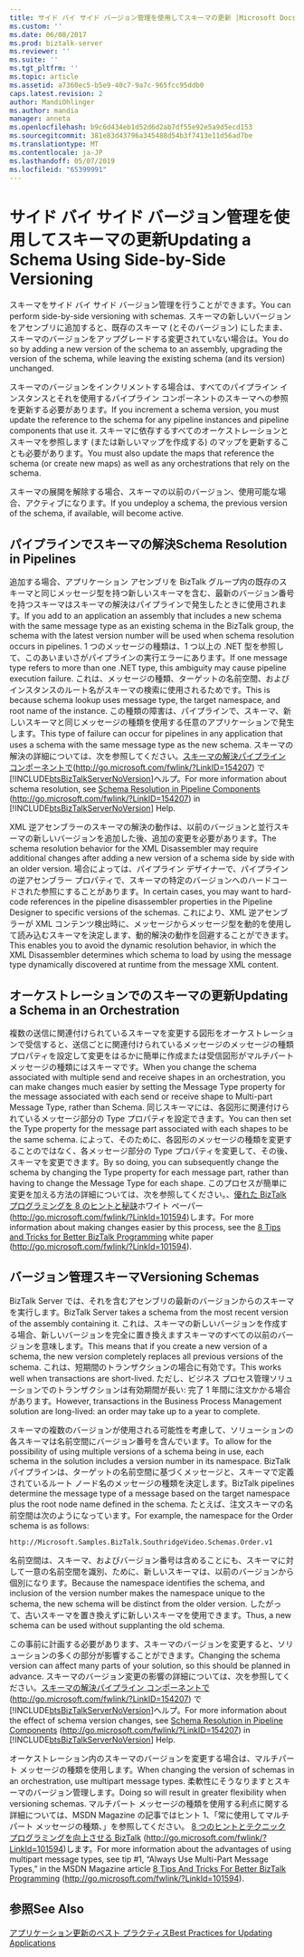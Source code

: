 ```yaml
---
title: サイド バイ サイド バージョン管理を使用してスキーマの更新 |Microsoft Docs
ms.custom: ''
ms.date: 06/08/2017
ms.prod: biztalk-server
ms.reviewer: ''
ms.suite: ''
ms.tgt_pltfrm: ''
ms.topic: article
ms.assetid: a7360ec5-b5e9-40c7-9a7c-965fcc95ddb0
caps.latest.revision: 2
author: MandiOhlinger
ms.author: mandia
manager: anneta
ms.openlocfilehash: b9c6d434eb1d52d6d2ab7df55e92e5a9d5ecd153
ms.sourcegitcommit: 381e83d43796a345488d54b3f7413e11d56ad7be
ms.translationtype: MT
ms.contentlocale: ja-JP
ms.lasthandoff: 05/07/2019
ms.locfileid: "65399991"
---
```

# <a name="updating-a-schema-using-side-by-side-versioning"></a><span data-ttu-id="1a23c-102">サイド バイ サイド バージョン管理を使用してスキーマの更新</span><span class="sxs-lookup"><span data-stu-id="1a23c-102">Updating a Schema Using Side-by-Side Versioning</span></span>
<span data-ttu-id="1a23c-103">スキーマをサイド バイ サイド バージョン管理を行うことができます。</span><span class="sxs-lookup"><span data-stu-id="1a23c-103">You can perform side-by-side versioning with schemas.</span></span> <span data-ttu-id="1a23c-104">スキーマの新しいバージョンをアセンブリに追加すると、既存のスキーマ (とそのバージョン) にしたまま、スキーマのバージョンをアップグレードする変更されていない場合は。</span><span class="sxs-lookup"><span data-stu-id="1a23c-104">You do so by adding a new version of the schema to an assembly, upgrading the version of the schema, while leaving the existing schema (and its version) unchanged.</span></span>  
  
 <span data-ttu-id="1a23c-105">スキーマのバージョンをインクリメントする場合は、すべてのパイプライン インスタンスとそれを使用するパイプライン コンポーネントのスキーマへの参照を更新する必要があります。</span><span class="sxs-lookup"><span data-stu-id="1a23c-105">If you increment a schema version, you must update the reference to the schema for any pipeline instances and pipeline components that use it.</span></span> <span data-ttu-id="1a23c-106">スキーマに依存するすべてのオーケストレーションとスキーマを参照します (または新しいマップを作成する) のマップを更新することも必要があります。</span><span class="sxs-lookup"><span data-stu-id="1a23c-106">You must also update the maps that reference the schema (or create new maps) as well as any orchestrations that rely on the schema.</span></span>  
  
 <span data-ttu-id="1a23c-107">スキーマの展開を解除する場合、スキーマの以前のバージョン、使用可能な場合、アクティブになります。</span><span class="sxs-lookup"><span data-stu-id="1a23c-107">If you undeploy a schema, the previous version of the schema, if available, will become active.</span></span>  
  
## <a name="schema-resolution-in-pipelines"></a><span data-ttu-id="1a23c-108">パイプラインでスキーマの解決</span><span class="sxs-lookup"><span data-stu-id="1a23c-108">Schema Resolution in Pipelines</span></span>  
 <span data-ttu-id="1a23c-109">追加する場合、アプリケーション アセンブリを BizTalk グループ内の既存のスキーマと同じメッセージ型を持つ新しいスキーマを含む、最新のバージョン番号を持つスキーマはスキーマの解決はパイプラインで発生したときに使用されます。</span><span class="sxs-lookup"><span data-stu-id="1a23c-109">If you add to an application an assembly that includes a new schema with the same message type as an existing schema in the BizTalk group, the schema with the latest version number will be used when schema resolution occurs in pipelines.</span></span> <span data-ttu-id="1a23c-110">1 つのメッセージの種類は、1 つ以上の .NET 型を参照して、このあいまいさがパイプラインの実行エラーにあります。</span><span class="sxs-lookup"><span data-stu-id="1a23c-110">If one message type refers to more than one .NET type, this ambiguity may cause pipeline execution failure.</span></span> <span data-ttu-id="1a23c-111">これは、メッセージの種類、ターゲットの名前空間、およびインスタンスのルート名がスキーマの検索に使用されるためです。</span><span class="sxs-lookup"><span data-stu-id="1a23c-111">This is because schema lookup uses message type, the target namespace, and root name of the instance.</span></span> <span data-ttu-id="1a23c-112">この種類の障害は、パイプラインで、スキーマ、新しいスキーマと同じメッセージの種類を使用する任意のアプリケーションで発生します。</span><span class="sxs-lookup"><span data-stu-id="1a23c-112">This type of failure can occur for pipelines in any application that uses a schema with the same message type as the new schema.</span></span> <span data-ttu-id="1a23c-113">スキーマの解決の詳細については、次を参照してください。[スキーマの解決パイプライン コンポーネントで](http://go.microsoft.com/fwlink/?LinkID=154207)(<http://go.microsoft.com/fwlink/?LinkID=154207>) で[!INCLUDE[btsBizTalkServerNoVersion](../includes/btsbiztalkservernoversion-md.md)]ヘルプ。</span><span class="sxs-lookup"><span data-stu-id="1a23c-113">For more information about schema resolution, see [Schema Resolution in Pipeline Components](http://go.microsoft.com/fwlink/?LinkID=154207) (<http://go.microsoft.com/fwlink/?LinkID=154207>) in [!INCLUDE[btsBizTalkServerNoVersion](../includes/btsbiztalkservernoversion-md.md)] Help.</span></span>  
  
 <span data-ttu-id="1a23c-114">XML 逆アセンブラーのスキーマの解決の動作は、以前のバージョンと並行スキーマの新しいバージョンを追加した後、追加の変更を必要があります。</span><span class="sxs-lookup"><span data-stu-id="1a23c-114">The schema resolution behavior for the XML Disassembler may require additional changes after adding a new version of a schema side by side with an older version.</span></span> <span data-ttu-id="1a23c-115">場合によっては、パイプライン デザイナーで、パイプラインの逆アセンブラー プロパティで、スキーマの特定のバージョンへのハードコードされた参照にすることがあります。</span><span class="sxs-lookup"><span data-stu-id="1a23c-115">In certain cases, you may want to hard-code references in the pipeline disassembler properties in the Pipeline Designer to specific versions of the schemas.</span></span> <span data-ttu-id="1a23c-116">これにより、XML 逆アセンブラーが XML コンテンツ検出時に、メッセージからメッセージ型を動的を使用して読み込むスキーマを決定します、動的解決の動作を回避することができます。</span><span class="sxs-lookup"><span data-stu-id="1a23c-116">This enables you to avoid the dynamic resolution behavior, in which the XML Disassembler determines which schema to load by using the message type dynamically discovered at runtime from the message XML content.</span></span>  
  
## <a name="updating-a-schema-in-an-orchestration"></a><span data-ttu-id="1a23c-117">オーケストレーションでのスキーマの更新</span><span class="sxs-lookup"><span data-stu-id="1a23c-117">Updating a Schema in an Orchestration</span></span>  
 <span data-ttu-id="1a23c-118">複数の送信に関連付けられているスキーマを変更する図形をオーケストレーションで受信すると、送信ごとに関連付けられているメッセージのメッセージの種類プロパティを設定して変更をはるかに簡単に作成または受信図形がマルチパート メッセージの種類にはスキーマです。</span><span class="sxs-lookup"><span data-stu-id="1a23c-118">When you change the schema associated with multiple send and receive shapes in an orchestration, you can make changes much easier by setting the Message Type property for the message associated with each send or receive shape to Multi-part Message Type, rather than Schema.</span></span> <span data-ttu-id="1a23c-119">同じスキーマには、各図形に関連付けられているメッセージ部分の Type プロパティを設定できます。</span><span class="sxs-lookup"><span data-stu-id="1a23c-119">You can then set the Type property for the message part associated with each shapes to be the same schema.</span></span> <span data-ttu-id="1a23c-120">によって、そのために、各図形のメッセージの種類を変更することのではなく、各メッセージ部分の Type プロパティを変更して、その後、スキーマを変更できます。</span><span class="sxs-lookup"><span data-stu-id="1a23c-120">By so doing, you can subsequently change the schema by changing the Type property for each message part, rather than having to change the Message Type for each shape.</span></span> <span data-ttu-id="1a23c-121">このプロセスが簡単に変更を加える方法の詳細については、次を参照してください。、[優れた BizTalk プログラミングを 8 のヒントと秘訣](http://go.microsoft.com/fwlink/?LinkId=101594)ホワイト ペーパー (http://go.microsoft.com/fwlink/?LinkId=101594)します。</span><span class="sxs-lookup"><span data-stu-id="1a23c-121">For more information about making changes easier by this process, see the [8 Tips and Tricks for Better BizTalk Programming](http://go.microsoft.com/fwlink/?LinkId=101594) white paper (http://go.microsoft.com/fwlink/?LinkId=101594).</span></span>  
  
## <a name="versioning-schemas"></a><span data-ttu-id="1a23c-122">バージョン管理スキーマ</span><span class="sxs-lookup"><span data-stu-id="1a23c-122">Versioning Schemas</span></span>  
 <span data-ttu-id="1a23c-123">BizTalk Server では、それを含むアセンブリの最新のバージョンからのスキーマを実行します。</span><span class="sxs-lookup"><span data-stu-id="1a23c-123">BizTalk Server takes a schema from the most recent version of the assembly containing it.</span></span> <span data-ttu-id="1a23c-124">これは、スキーマの新しいバージョンを作成する場合、新しいバージョンを完全に置き換えますスキーマのすべての以前のバージョンを意味します。</span><span class="sxs-lookup"><span data-stu-id="1a23c-124">This means that if you create a new version of a schema, the new version completely replaces all previous versions of the schema.</span></span> <span data-ttu-id="1a23c-125">これは、短期間のトランザクションの場合に有効です。</span><span class="sxs-lookup"><span data-stu-id="1a23c-125">This works well when transactions are short-lived.</span></span> <span data-ttu-id="1a23c-126">ただし、ビジネス プロセス管理ソリューションでのトランザクションは有効期間が長い: 完了 1 年間に注文かかる場合があります。</span><span class="sxs-lookup"><span data-stu-id="1a23c-126">However, transactions in the Business Process Management solution are long-lived: an order may take up to a year to complete.</span></span>  
  
 <span data-ttu-id="1a23c-127">スキーマの複数のバージョンが使用される可能性を考慮して、ソリューションの各スキーマは名前空間にバージョン番号を含んでいます。</span><span class="sxs-lookup"><span data-stu-id="1a23c-127">To allow for the possibility of using multiple versions of a schema being in use, each schema in the solution includes a version number in its namespace.</span></span> <span data-ttu-id="1a23c-128">BizTalk パイプラインは、ターゲットの名前空間に基づくメッセージと、スキーマで定義されているルート ノード名のメッセージの種類を決定します。</span><span class="sxs-lookup"><span data-stu-id="1a23c-128">BizTalk pipelines determine the message type of a message based on the target namespace plus the root node name defined in the schema.</span></span> <span data-ttu-id="1a23c-129">たとえば、注文スキーマの名前空間は次のようになっています。</span><span class="sxs-lookup"><span data-stu-id="1a23c-129">For example, the namespace for the Order schema is as follows:</span></span>  
  
```  
http://Microsoft.Samples.BizTalk.SouthridgeVideo.Schemas.Order.v1  
```  
  
 <span data-ttu-id="1a23c-130">名前空間は、スキーマ、およびバージョン番号は含めることにも、スキーマに対して一意の名前空間を識別、ために、新しいスキーマは、以前のバージョンから個別になります。</span><span class="sxs-lookup"><span data-stu-id="1a23c-130">Because the namespace identifies the schema, and inclusion of the version number makes the namespace unique to the schema, the new schema will be distinct from the older version.</span></span> <span data-ttu-id="1a23c-131">したがって、古いスキーマを置き換えずに新しいスキーマを使用できます。</span><span class="sxs-lookup"><span data-stu-id="1a23c-131">Thus, a new schema can be used without supplanting the old schema.</span></span>  
  
 <span data-ttu-id="1a23c-132">この事前に計画する必要があります、スキーマのバージョンを変更すると、ソリューションの多くの部分が影響することができます。</span><span class="sxs-lookup"><span data-stu-id="1a23c-132">Changing the schema version can affect many parts of your solution, so this should be planned in advance.</span></span> <span data-ttu-id="1a23c-133">スキーマのバージョン変更の影響の詳細については、次を参照してください。[スキーマの解決パイプライン コンポーネントで](http://go.microsoft.com/fwlink/?LinkID=154207)(<http://go.microsoft.com/fwlink/?LinkID=154207>) で[!INCLUDE[btsBizTalkServerNoVersion](../includes/btsbiztalkservernoversion-md.md)]ヘルプ。</span><span class="sxs-lookup"><span data-stu-id="1a23c-133">For more information about the effect of schema version changes, see [Schema Resolution in Pipeline Components](http://go.microsoft.com/fwlink/?LinkID=154207) (<http://go.microsoft.com/fwlink/?LinkID=154207>) in [!INCLUDE[btsBizTalkServerNoVersion](../includes/btsbiztalkservernoversion-md.md)] Help.</span></span>  
  
 <span data-ttu-id="1a23c-134">オーケストレーション内のスキーマのバージョンを変更する場合は、マルチパート メッセージの種類を使用します。</span><span class="sxs-lookup"><span data-stu-id="1a23c-134">When changing the version of schemas in an orchestration, use multipart message types.</span></span> <span data-ttu-id="1a23c-135">柔軟性にそうなりますとスキーマのバージョン管理します。</span><span class="sxs-lookup"><span data-stu-id="1a23c-135">Doing so will result in greater flexibility when versioning schemas.</span></span> <span data-ttu-id="1a23c-136">マルチパート メッセージの種類を使用する利点に関する詳細については、MSDN Magazine の記事ではヒント 1、「常に使用してマルチパート メッセージの種類、」を参照してください。 [8 つのヒントとテクニック プログラミングを向上させる BizTalk](http://go.microsoft.com/fwlink/?LinkId=101594) (http://go.microsoft.com/fwlink/?LinkId=101594)します。</span><span class="sxs-lookup"><span data-stu-id="1a23c-136">For more information about the advantages of using multipart message types, see tip #1, “Always Use Multi-Part Message Types,” in the MSDN Magazine article [8 Tips And Tricks For Better BizTalk Programming](http://go.microsoft.com/fwlink/?LinkId=101594) (http://go.microsoft.com/fwlink/?LinkId=101594).</span></span>  
  
## <a name="see-also"></a><span data-ttu-id="1a23c-137">参照</span><span class="sxs-lookup"><span data-stu-id="1a23c-137">See Also</span></span>  
 [<span data-ttu-id="1a23c-138">アプリケーション更新のベスト プラクティス</span><span class="sxs-lookup"><span data-stu-id="1a23c-138">Best Practices for Updating Applications</span></span>](../technical-guides/best-practices-for-updating-applications.md)